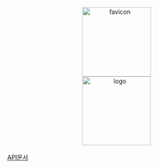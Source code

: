 <div width="100%" align="center">
<img width="159" alt="favicon" src="https://user-images.githubusercontent.com/58355499/129553855-03b35c60-e907-4b5f-a61b-6b27d2edb0cb.png"></div>
<div width="100%" align="center">
<img width="158" alt="logo" src="https://user-images.githubusercontent.com/58355499/129553864-18a0b839-62da-4f44-896c-456ea98005c0.png"></div>
<br/>
<!-- <p width="100%" align="center">온라인 서점 bookshop</p>
 -->
<a href="https://documenter.getpostman.com/view/14658718/Tzz8rHED#intro" target="_blank">API문서</a>
